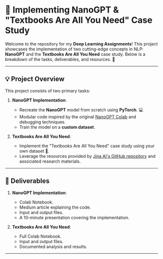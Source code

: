 # 🚀 Implementing NanoGPT & "Textbooks Are All You Need" Case Study

Welcome to the repository for my **Deep Learning Assignments**! This project showcases the implementation of two cutting-edge concepts in NLP: **NanoGPT** and the **Textbooks Are All You Need** case study. Below is a breakdown of the tasks, deliverables, and resources. 🌟

---

## 💡 **Project Overview**

This project consists of two primary tasks:

1. **NanoGPT Implementation**:
   - Recreate the **NanoGPT** model from scratch using **PyTorch**. 💻
   - Modular code inspired by the original [NanoGPT Colab](https://colab.research.google.com/drive/1JMLa53HDuA-i7ZBmqV7ZnA3c_fvtXnx-?usp=sharing#scrollTo=EDarxEWIRMKq) and debugging techniques.
   - Train the model on a **custom dataset**.

2. **Textbooks Are All You Need**:
   - Implement the "Textbooks Are All You Need" case study using your own dataset 📖.
   - Leverage the resources provided by [Jina AI's GitHub repository](https://github.com/jina-ai/textbook) and associated research materials.

---

## 🎯 **Deliverables**
1. **NanoGPT Implementation**:
   - Colab Notebook.
   - Medium article explaining the code.
   - Input and output files.
   - A 10-minute presentation covering the implementation.

2. **Textbooks Are All You Need**:
   - Full Colab Notebook.
   - Input and output files.
   - Documented analysis and results.

---

